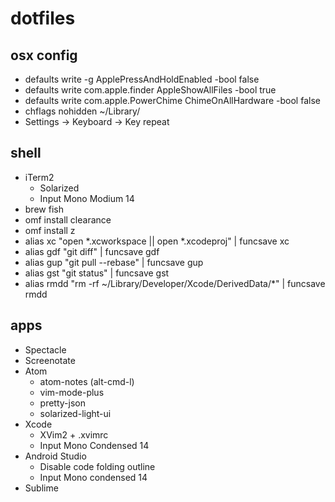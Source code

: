 # dotfiles

## osx config
- defaults write -g ApplePressAndHoldEnabled -bool false
- defaults write com.apple.finder AppleShowAllFiles -bool true
- defaults write com.apple.PowerChime ChimeOnAllHardware -bool false
- chflags nohidden ~/Library/
- Settings -> Keyboard -> Key repeat

## shell
- iTerm2
  - Solarized
  - Input Mono Modium 14
- brew fish 
- omf install clearance
- omf install z
- alias xc "open *.xcworkspace || open *.xcodeproj" | funcsave xc
- alias gdf "git diff" | funcsave gdf
- alias gup "git pull --rebase" | funcsave gup
- alias gst "git status" | funcsave gst
- alias rmdd "rm -rf ~/Library/Developer/Xcode/DerivedData/*" | funcsave rmdd

## apps
- Spectacle
- Screenotate
- Atom
  - atom-notes (alt-cmd-l)
  - vim-mode-plus
  - pretty-json
  - solarized-light-ui
- Xcode
  - XVim2 + .xvimrc
  - Input Mono Condensed 14
- Android Studio
  - Disable code folding outline
  - Input Mono condensed 14
- Sublime
